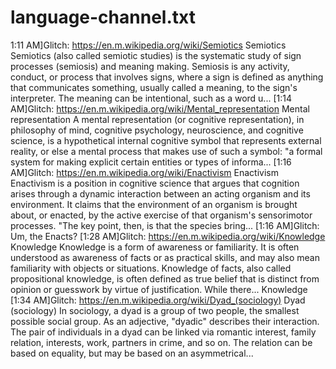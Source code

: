 
# language-channel.txt
1:11 AM]Glitch: https://en.m.wikipedia.org/wiki/Semiotics
Semiotics
Semiotics (also called semiotic studies) is the systematic study of sign processes (semiosis) and meaning making. Semiosis is any activity, conduct, or process that involves signs, where a sign is defined as anything that communicates something, usually called a meaning, to the sign's interpreter. The meaning can be intentional, such as a word u...
[1:14 AM]Glitch: https://en.m.wikipedia.org/wiki/Mental_representation
Mental representation
A mental representation (or cognitive representation), in philosophy of mind, cognitive psychology, neuroscience, and cognitive science, is a hypothetical internal cognitive symbol that represents external reality, or else a mental process that makes use of such a symbol: "a formal system for making explicit certain entities or types of informa...
[1:16 AM]Glitch: https://en.m.wikipedia.org/wiki/Enactivism
Enactivism
Enactivism is a position in cognitive science that argues that cognition arises through a dynamic interaction between an acting organism and its environment. It claims that the environment of an organism is brought about, or enacted, by the active exercise of that organism's sensorimotor processes. "The key point, then, is that the species bring...
[1:16 AM]Glitch: Um, the Enacts?
[1:28 AM]Glitch: https://en.m.wikipedia.org/wiki/Knowledge
Knowledge
Knowledge is a form of awareness or familiarity. It is often understood as awareness of facts or as practical skills, and may also mean familiarity with objects or situations. Knowledge of facts, also called propositional knowledge, is often defined as true belief that is distinct from opinion or guesswork by virtue of justification. While there...
Knowledge
[1:34 AM]Glitch: https://en.m.wikipedia.org/wiki/Dyad_(sociology)
Dyad (sociology)
In sociology, a dyad is a group of two people, the smallest possible social group. As an adjective, "dyadic" describes their interaction.
The pair of individuals in a dyad can be linked via romantic interest, family relation, interests, work, partners in crime, and so on. The relation can be based on equality, but may be based on an asymmetrical...
